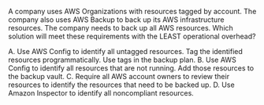 A company uses AWS Organizations with resources tagged by account. The company also uses AWS Backup to back up its AWS infrastructure resources. The company needs to back up all AWS resources. Which solution will meet these requirements with the LEAST operational overhead? 

A. Use AWS Config to identify all untagged resources. Tag the identified resources programmatically. Use tags in the backup plan. 
B. Use AWS Config to identify all resources that are not running. Add those resources to the backup vault. 
C. Require all AWS account owners to review their resources to identify the resources that need to be backed up. 
D. Use Amazon Inspector to identify all noncompliant resources.